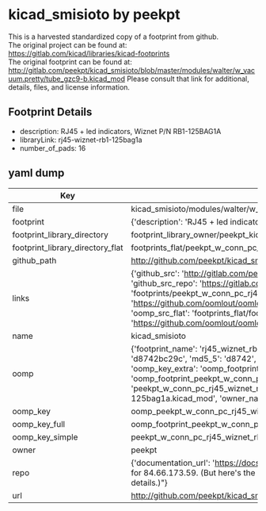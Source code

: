 # kicad_smisioto by peekpt  
This is a harvested standardized copy of a footprint from github.  
The original project can be found at:  
https://gitlab.com/kicad/libraries/kicad-footprints  
The original footprint can be found at:
http://gitlab.com/peekpt/kicad_smisioto/blob/master/modules/walter/w_vacuum.pretty/tube_gzc9-b.kicad_mod
Please consult that link for additional, details, files, and license information.  
## Footprint Details
* description: RJ45 + led indicators, Wiznet P/N RB1-125BAG1A  
* libraryLink: rj45-wiznet-rb1-125bag1a  
* number_of_pads: 16  
## yaml dump  
| Key | Value |  
| --- | --- |  
| file | kicad_smisioto/modules/walter/w_conn_pc.pretty/rj45-wiznet-rb1-125bag1a.kicad_mod |  
| footprint | {'description': 'RJ45 + led indicators, Wiznet P/N RB1-125BAG1A', 'libraryLink': 'rj45-wiznet-rb1-125bag1a', 'number_of_pads': 16} |  
| footprint_library_directory | footprint_library_owner/peekpt_kicad_smisioto |  
| footprint_library_directory_flat | footprints_flat/peekpt_w_conn_pc_rj45_wiznet_rb1_125bag1a/working |  
| github_path | http://github.com/peekpt/kicad_smisioto/blob/master/modules/walter/w_conn_pc.pretty/rj45-wiznet-rb1-125bag1a.kicad_mod |  
| links | {'github_src': 'http://gitlab.com/peekpt/kicad_smisioto/blob/master/modules/walter/w_vacuum.pretty/tube_gzc9-b.kicad_mod', 'github_src_repo': 'https://gitlab.com/kicad/libraries/kicad-footprints', 'oomp_bot': 'footprints/peekpt_w_conn_pc_rj45_wiznet_rb1_125bag1a/working', 'oomp_bot_github': 'https://github.com/oomlout/oomlout_oomp_footprint_bot/tree/main/footprints/peekpt_w_conn_pc_rj45_wiznet_rb1_125bag1a/working', 'oomp_src_flat': 'footprints_flat/footprints_flat/peekpt_w_conn_pc_rj45_wiznet_rb1_125bag1a/working', 'oomp_src_flat_github': 'https://github.com/oomlout/oomlout_oomp_footprint_src/tree/main/footprints_flat/peekpt_w_conn_pc_rj45_wiznet_rb1_125bag1a/working'} |  
| name | kicad_smisioto |  
| oomp | {'footprint_name': 'rj45_wiznet_rb1_125bag1a', 'library_name': 'w_conn_pc', 'md5': 'd8742bc29cd1fe0d6ee45f5df2382d50', 'md5_10': 'd8742bc29c', 'md5_5': 'd8742', 'md5_6': 'd8742b', 'oomp_key': 'oomp_peekpt_w_conn_pc_rj45_wiznet_rb1_125bag1a', 'oomp_key_extra': 'oomp_footprint_peekpt_w_conn_pc_rj45_wiznet_rb1_125bag1a', 'oomp_key_full': 'oomp_footprint_peekpt_w_conn_pc_rj45_wiznet_rb1_125bag1a_d8742b', 'oomp_key_simple': 'peekpt_w_conn_pc_rj45_wiznet_rb1_125bag1a', 'original_filename': 'kicad_smisioto/modules/walter/w_conn_pc.pretty/rj45-wiznet-rb1-125bag1a.kicad_mod', 'owner_name': 'peekpt'} |  
| oomp_key | oomp_peekpt_w_conn_pc_rj45_wiznet_rb1_125bag1a |  
| oomp_key_full | oomp_footprint_peekpt_w_conn_pc_rj45_wiznet_rb1_125bag1a |  
| oomp_key_simple | peekpt_w_conn_pc_rj45_wiznet_rb1_125bag1a |  
| owner | peekpt |  
| repo | {'documentation_url': 'https://docs.github.com/rest/overview/resources-in-the-rest-api#rate-limiting', 'message': "API rate limit exceeded for 84.66.173.59. (But here's the good news: Authenticated requests get a higher rate limit. Check out the documentation for more details.)"} |  
| url | http://github.com/peekpt/kicad_smisioto |  


